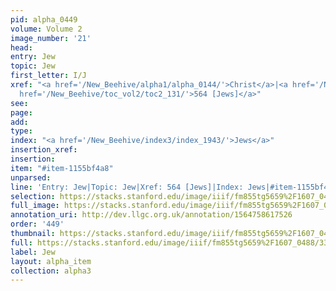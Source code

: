```yaml
---
pid: alpha_0449
volume: Volume 2
image_number: '21'
head: 
entry: Jew
topic: Jew
first_letter: I/J
xref: "<a href='/New_Beehive/alpha1/alpha_0144/'>Christ</a>|<a href='/New_Beehive/alpha4/alpha_0822/'>Saviour</a>|<a
  href='/New_Beehive/toc_vol2/toc2_131/'>564 [Jews]</a>"
see: 
page: 
add: 
type: 
index: "<a href='/New_Beehive/index3/index_1943/'>Jews</a>"
insertion_xref: 
insertion: 
item: "#item-1155bf4a8"
unparsed: 
line: 'Entry: Jew|Topic: Jew|Xref: 564 [Jews]|Index: Jews|#item-1155bf4a8'
selection: https://stacks.stanford.edu/image/iiif/fm855tg5659%2F1607_0488/336,1349,3039,474/full/0/default.jpg
full_image: https://stacks.stanford.edu/image/iiif/fm855tg5659%2F1607_0488/full/full/0/default.jpg
annotation_uri: http://dev.llgc.org.uk/annotation/1564758617526
order: '449'
thumbnail: https://stacks.stanford.edu/image/iiif/fm855tg5659%2F1607_0488/336,1349,600,180/250,/0/default.jpg
full: https://stacks.stanford.edu/image/iiif/fm855tg5659%2F1607_0488/336,1349,3039,474/full/0/default.jpg
label: Jew
layout: alpha_item
collection: alpha3
---
```

